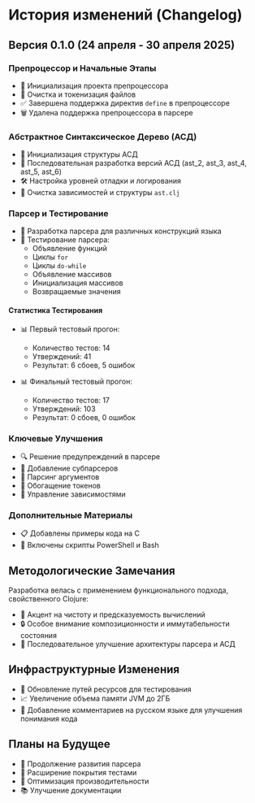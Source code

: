 # История изменений (Changelog)

## Версия 0.1.0 (24 апреля - 30 апреля 2025)

### Препроцессор и Начальные Этапы
- 🚀 Инициализация проекта препроцессора
- 📂 Очистка и токенизация файлов
- ✅ Завершена поддержка директив `define` в препроцессоре
- 🗑️ Удалена поддержка препроцессора в парсере

### Абстрактное Синтаксическое Дерево (АСД)
- 🌳 Инициализация структуры АСД
- 🔧 Последовательная разработка версий АСД (ast_2, ast_3, ast_4, ast_5, ast_6)
- 🛠️ Настройка уровней отладки и логирования
- 🧹 Очистка зависимостей и структуры `ast.clj`

### Парсер и Тестирование
- 🔬 Разработка парсера для различных конструкций языка
- 🧪 Тестирование парсера:
  - Объявление функций
  - Циклы `for`
  - Циклы `do-while`
  - Объявление массивов
  - Инициализация массивов
  - Возвращаемые значения

#### Статистика Тестирования
- 📊 Первый тестовый прогон:
  - Количество тестов: 14
  - Утверждений: 41
  - Результат: 6 сбоев, 5 ошибок

- 📊 Финальный тестовый прогон:
  - Количество тестов: 17
  - Утверждений: 103
  - Результат: 0 сбоев, 0 ошибок

### Ключевые Улучшения
- 🔍 Решение предупреждений в парсере
- 🧩 Добавление субпарсеров
- 🔢 Парсинг аргументов
- 📝 Обогащение токенов
- 🔗 Управление зависимостями

### Дополнительные Материалы
- 📋 Добавлены примеры кода на C
- 🐚 Включены скрипты PowerShell и Bash

## Методологические Замечания
Разработка велась с применением функционального подхода, свойственного Clojure:
- 🌟 Акцент на чистоту и предсказуемость вычислений
- 🔒 Особое внимание композиционности и иммутабельности состояния
- 🧠 Последовательное улучшение архитектуры парсера и АСД

## Инфраструктурные Изменения
- 🔧 Обновление путей ресурсов для тестирования
- 📈 Увеличение объема памяти JVM до 2ГБ
- 📝 Добавление комментариев на русском языке для улучшения понимания кода

## Планы на Будущее
- 🎯 Продолжение развития парсера
- 🧪 Расширение покрытия тестами
- 🚧 Оптимизация производительности
- 📚 Улучшение документации